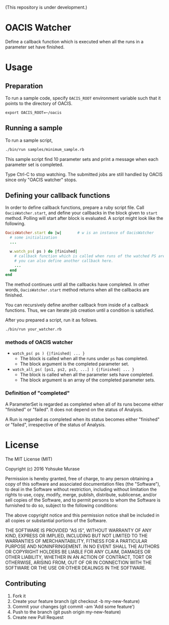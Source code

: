 (This repository is under development.)

# OACIS Watcher

Define a callback function which is executed when all the runs in a parameter set have finished.


# Usage

## Preparation

To run a sample code, specify `OACIS_ROOT` environment variable such that it points to the directory of OACIS.

```
export OACIS_ROOT=~/oacis
```

## Running a sample

To run a sample script,

```sh
./bin/run samples/minimum_sample.rb
```

This sample script find 10 parameter sets and print a message when each parameter set is completed.

Type Ctrl-C to stop watching. The submitted jobs are still handled by OACIS since only "OACIS watcher" stops.

## Defining your callback functions

In order to define callback functions, prepare a ruby script file.
Call `OacisWatcher.start`, and define your callbacks in the block given to `start` method. Polling will start after block is evaluated.
A script might look like the following.

```ruby
OacisWatcher.start do |w|       # w is an instance of OacisWatcher
  # some initialization
  ...

  w.watch_ps( ps ) do |finished|
    # callback function which is called when runs of the watched PS are finished.
    # you can also define another callback here.
    ...
  end
end
```

The method continues until all the callbacks have completed. In other words, `OacisWatcher.start` method returns when all the callbacks are finished.

You can recursively define another callback from inside of a callback functions. Thus, we can iterate job creation until a condition is satisfied.

After you prepared a script, run it as follows.

```sh
./bin/run your_watcher.rb
```

### methods of OACIS watcher

- `watch_ps( ps ) {|finished| ... }`
    - The block is called when all the runs under `ps` has completed.
    - The block argument is the completed parameter set.
- `watch_all_ps( [ps1, ps2, ps3, ...] ) {|finished| ... }`
    - The block is called when all the parameter sets have completed.
    - The block argument is an array of the completed parameter sets.

### Definition of "completed"

A ParameterSet is regarded as completed when all of its runs become either "finished" or "failed".
It does not depend on the status of Analysis.

A Run is regarded as completed when its status becomes either "finished" or "failed", irrespective of the status of Analysis.

# License

The MIT License (MIT)

Copyright (c) 2016 Yohsuke Murase

Permission is hereby granted, free of charge, to any person obtaining a copy of this software and associated documentation files (the "Software"), to deal in the Software without restriction, including without limitation the rights to use, copy, modify, merge, publish, distribute, sublicense, and/or sell copies of the Software, and to permit persons to whom the Software is furnished to do so, subject to the following conditions:

The above copyright notice and this permission notice shall be included in all copies or substantial portions of the Software.

THE SOFTWARE IS PROVIDED "AS IS", WITHOUT WARRANTY OF ANY KIND, EXPRESS OR IMPLIED, INCLUDING BUT NOT LIMITED TO THE WARRANTIES OF MERCHANTABILITY, FITNESS FOR A PARTICULAR PURPOSE AND NONINFRINGEMENT. IN NO EVENT SHALL THE AUTHORS OR COPYRIGHT HOLDERS BE LIABLE FOR ANY CLAIM, DAMAGES OR OTHER LIABILITY, WHETHER IN AN ACTION OF CONTRACT, TORT OR OTHERWISE, ARISING FROM, OUT OF OR IN CONNECTION WITH THE SOFTWARE OR THE USE OR OTHER DEALINGS IN THE SOFTWARE.

## Contributing

1. Fork it
1. Create your feature branch (git checkout -b my-new-feature)
1. Commit your changes (git commit -am 'Add some feature')
1. Push to the branch (git push origin my-new-feature)
1. Create new Pull Request


